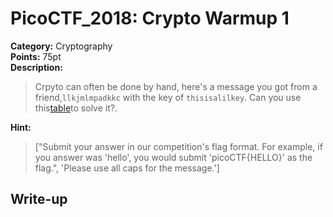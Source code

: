 <!-- This markdown file is writeup template. -->

# PicoCTF_2018:  Crypto Warmup 1

**Category:** Cryptography  
**Points:** 75pt  
**Description:**

> Crpyto can often be done by hand, here's a message you got from a friend,`llkjmlmpadkkc` with the key of `thisisalilkey`. Can you use this[table](//2018shell2.picoctf.com/static/473ce9eaadee554c711c65632bbca320/table.txt)to solve it?.

**Hint:**

> ["Submit your answer in our competition's flag format. For example, if you answer was 'hello', you would submit 'picoCTF{HELLO}' as the flag.", 'Please use all caps for the message.']

## Write-up